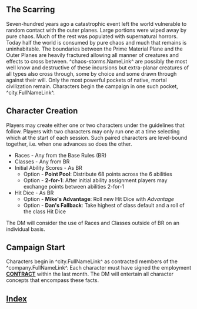## The Scarring
Seven-hundred years ago a catastrophic event left the world vulnerable to random contact with the outer planes. Large portions were wiped away by pure chaos. Much of the rest was populated with supernatural horrors. Today half the world is consumed by pure chaos and much that remains is uninhabitable. The boundaries between the Prime Material Plane and the Outer Planes are heavily fractured allowing all manner of creatures and effects to cross between. ^chaos-storms.NameLink^ are possibly the most well know and destructive of these incursions but extra-planar creatures of all types also cross through, some by choice and some drawn through against their will. Only the most powerful pockets of native, mortal civilization remain. Characters begin the campaign in one such pocket, ^city.FullNameLink^.

## Character Creation
Players may create either one or two characters under the guidelines that follow. Players with two characters may only run one at a time selecting which at the start of each session. Such paired characters are level-bound together, i.e. when one advances so does the other.
* Races - Any from the Base Rules (BR)
* Classes - Any from BR
* Initial Ability Scores - As BR
    * Option - **Point Pool**: Distribute 68 points across the 6 abilities
    * Option - **2-for-1**: After initial ability assignment players may exchange points between abilities 2-for-1
* Hit Dice - As BR
    * Option - **Mike's Advantage**: Roll new Hit Dice with *Advantage*
    * Option - **Dan's Fallback**: Take highest of class default and a roll of the class Hit Dice

The DM will consider the use of Races and Classes outside of BR on an individual basis.

## Campaign Start
Characters begin in ^city.FullNameLink^ as contracted members of the ^company.FullNameLink^. Each character must have signed the employment [**CONTRACT**](./^contract.MarkdownName^) within the last month. The DM will entertain all character concepts that encompass these facts.

## [Index](./index.md)
